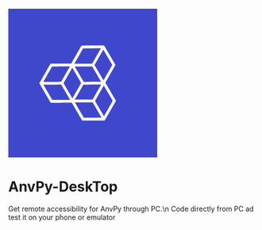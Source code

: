 ![AnvPy IDE](https://raw.githubusercontent.com/CodeStudio0/ADP/main/icon.png)
# AnvPy-DeskTop
Get remote accessibility for AnvPy through PC.\n
Code directly from PC ad test it on your phone or emulator
